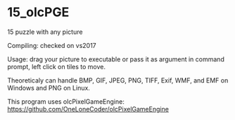 # 15_olcPGE
15 puzzle with any picture

Compiling:
checked on vs2017

Usage:
drag your picture to executable or pass it as argument in command prompt, left click on tiles to move.

Theoreticaly can handle BMP, GIF, JPEG, PNG, TIFF, Exif, WMF, and EMF on Windows and PNG on Linux.

This program uses olcPixelGameEngine: https://github.com/OneLoneCoder/olcPixelGameEngine 
